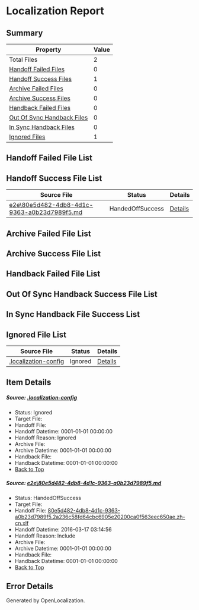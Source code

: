 # <a name='report-top'></a> Localization Report

## Summary
 Property | Value 
 -------- | ----- 
 Total Files | 2
[ Handoff Failed Files ](#handoff-failed-list)| 0
[ Handoff Success Files ](#handoff-success-list)| 1
[ Archive Failed Files ](#archive-failed-list)| 0
[ Archive Success Files ](#archive-success-list)| 0
[ Handback Failed Files ](#handback-failed-list)| 0
[ Out Of Sync Handback Files ](#outofsync-handback-success-list)| 0
[ In Sync Handback Files ](#insync-handback-success-list)| 0
[ Ignored Files ](#ignored-list)| 1

## <a name='handoff-failed-list'></a> Handoff Failed File List

## <a name='handoff-success-list'></a> Handoff Success File List
 Source File | Status | Details 
 ----------- | ------ | ------- 
 [e2e\80e5d482-4db8-4d1c-9363-a0b23d7989f5.md](https://github.com/OpenLocalizationTest/oltest/blob/a9e4c8bf9c682c07a5a177e3e9ea46a2bd620012/e2e/80e5d482-4db8-4d1c-9363-a0b23d7989f5.md) | HandedOffSuccess | [Details](#bc1b15aea1c14cb867b5161bc95622e617ed230a1)

## <a name='archive-failed-list'></a> Archive Failed File List

## <a name='archive-success-list'></a> Archive Success File List

## <a name='handback-failed-list'></a> Handback Failed File List

## <a name='outofsync-handback-success-list'></a> Out Of Sync Handback Success File List

## <a name='insync-handback-success-list'></a> In Sync Handback File Success List

## <a name='ignored-list'></a> Ignored File List
 Source File | Status | Details 
 ----------- | ------ | ------- 
 [.localization-config](https://github.com/OpenLocalizationTest/oltest/blob/a9e4c8bf9c682c07a5a177e3e9ea46a2bd620012/.localization-config) | Ignored | [Details](#66aca4b1c2f43b14ec41e0e427345df94af1d5e10)

## Item Details
##### <a name='66aca4b1c2f43b14ec41e0e427345df94af1d5e10'></a> Source: [.localization-config](https://github.com/OpenLocalizationTest/oltest/blob/a9e4c8bf9c682c07a5a177e3e9ea46a2bd620012/.localization-config)
* Status: Ignored
* Target File: 
* Handoff File: 
* Handoff Datetime: 0001-01-01 00:00:00
* Handoff Reason: Ignored
* Archive File: 
* Archive Datetime: 0001-01-01 00:00:00
* Handback File: 
* Handback Datetime: 0001-01-01 00:00:00
* [Back to Top](#report-top)

##### <a name='bc1b15aea1c14cb867b5161bc95622e617ed230a1'></a> Source: [e2e\80e5d482-4db8-4d1c-9363-a0b23d7989f5.md](https://github.com/OpenLocalizationTest/oltest/blob/a9e4c8bf9c682c07a5a177e3e9ea46a2bd620012/e2e/80e5d482-4db8-4d1c-9363-a0b23d7989f5.md)
* Status: HandedOffSuccess
* Target File: 
* Handoff File: [80e5d482-4db8-4d1c-9363-a0b23d7989f5.2a236c58fd64cbc6905e20200ca0f563eec650ae.zh-cn.xlf](https://github.com/OpenLocalizationTestOrg/olhandoff/blob/a3db94f02eb544177ef1d7e795abda1000b9c425/ol-handoff/OpenLocalizationTestOrg/oltest.zh-cn/xinjiang/ht/80e5d482-4db8-4d1c-9363-a0b23d7989f5.2a236c58fd64cbc6905e20200ca0f563eec650ae.zh-cn.xlf)
* Handoff Datetime: 2016-03-17 03:14:56
* Handoff Reason: Include
* Archive File: 
* Archive Datetime: 0001-01-01 00:00:00
* Handback File: 
* Handback Datetime: 0001-01-01 00:00:00
* [Back to Top](#report-top)


## Error Details

Generated by OpenLocalization.

